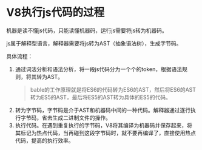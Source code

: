 # V8执行js代码的过程

机器是读不懂js代码，只能读懂机器码，运行js需要将js转为机器码。

js属于解释型语言，解释器需要将js转为AST（抽象语法树），生成字节码。

具体流程：

1. 通过词法分析和语法分析，将一段js代码分为一个个的token，根据语法规则，将其转为AST。
   >bable的工作原理就是将ES6的代码转为ES6的AST，然后将ES6的AST转为ES5的AST，最后将ES5的AST转为具体的ES5的代码。
2. 转为字节码，字节码是介于AST和机器码中间的一种代码。解释器通过逐行执行字节码，省去生成二进制文件的操作。
3. 执行代码。在遇到重复执行的字节码，V8将其编译为机器码并保存起来，将其标记为热点代码，当再碰到这段字节码时，就不要再编译了，直接使用热点代码，提高的执行效率。